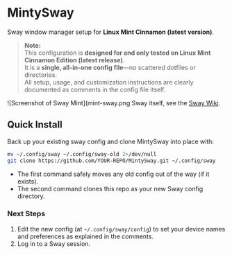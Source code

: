 # MintySway

Sway window manager setup for **Linux Mint Cinnamon (latest version)**.

> **Note:**  
> This configuration is **designed for and only tested on Linux Mint Cinnamon Edition (latest release)**.  
> It is a **single, all-in-one config file**—no scattered dotfiles or directories.  
> All setup, usage, and customization instructions are clearly documented as comments in the config file itself.

![Screenshot of Sway Mint](mint-sway.png Sway itself, see the [Sway Wiki](https://github.com/swaywm/sway/wiki).

## Quick Install

Back up your existing sway config and clone MintySway into place with:

```bash
mv ~/.config/sway ~/.config/sway-old 2>/dev/null
git clone https://github.com/YOUR-REPO/MintySway.git ~/.config/sway
```

- The first command safely moves any old config out of the way (if it exists).
- The second command clones this repo as your new Sway config directory.

### Next Steps

1. Edit the new config (at `~/.config/sway/config`) to set your device names and preferences as explained in the comments.
2. Log in to a Sway session.
